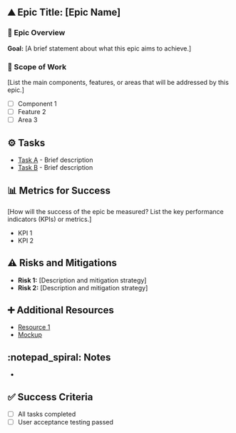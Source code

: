 ## :mountain: Epic Title: [Epic Name]

### :card_index: Epic Overview
**Goal:** [A brief statement about what this epic aims to achieve.]
<!-- Example: "Improve user sign-up flow to increase conversion rates." -->

### :memo: Scope of Work
[List the main components, features, or areas that will be addressed by this epic.]
- [ ] Component 1
- [ ] Feature 2
- [ ] Area 3

## :gear: Tasks
- [Task A](#) - Brief description
- [Task B](#) - Brief description

## :bar_chart: Metrics for Success
[How will the success of the epic be measured? List the key performance indicators (KPIs) or metrics.]
- KPI 1
- KPI 2

## :warning: Risks and Mitigations
- **Risk 1:** [Description and mitigation strategy]
- **Risk 2:** [Description and mitigation strategy]

## :heavy_plus_sign: Additional Resources
- [Resource 1](#)
- [Mockup](#)

## :notepad_spiral: Notes
<!-- Technical or product notes -->
- 

## :white_check_mark: Success Criteria
- [ ] All tasks completed
- [ ] User acceptance testing passed
